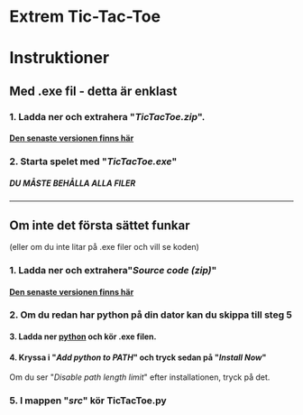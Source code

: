 # Extrem Tic-Tac-Toe

# Instruktioner
## Med .exe fil - detta är enklast
### 1. Ladda ner och extrahera "***TicTacToe.zip***".
#### [Den senaste versionen finns här](https://github.com/lindh04/ultimateTicTacToe/releases/)
### 2. Starta spelet med "***TicTacToe.exe***"
##### DU MÅSTE BEHÅLLA ALLA FILER

------

## Om inte det första sättet funkar
(eller om du inte litar på .exe filer och vill se koden)
### 1. Ladda ner och extrahera"***Source code (zip)***"
#### [Den senaste versionen finns här](https://github.com/lindh04/ultimateTicTacToe/releases/)
### 2. Om du redan har python på din dator kan du skippa till steg 5
#### 3. Ladda ner [python](https://www.python.org/ftp/python/3.8.2/python-3.8.2.exe) och kör .exe filen.
#### 4. Kryssa i "_Add python to PATH_" och tryck sedan på "_Install Now_"
Om du ser "_Disable path length limit_" efter installationen, tryck på det.
### 5. I mappen "***src***" kör TicTacToe.py
